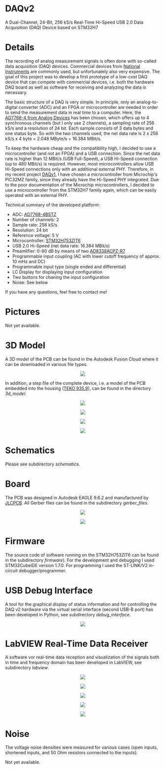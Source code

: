 # DAQv2
A Dual-Channel, 24-Bit, 256 kS/s Real-Time Hi-Speed USB 2.0 Data Acquisition (DAQ) Device based on STM32H7

# Details
The recording of analog measurement signals is often done with so-called data acquisition (DAQ) devices. Commercial devices from [National Instruments](http://www.ni.com) are commonly used, but unfortunately also very expensive. The goal of this project was to develop a first prototype of a low-cost DAQ device that can compete with commercial devices, i.e. both the hardware DAQ board as well as software for receiving and analyzing the data is necessary.

The basic structure of a DAQ is very simple. In principle, only an analog-to-digital converter (ADC) and an FPGA or microcontroller are needed in order to send the measurement data in real time to a computer. Here, the [AD7768-4 from Analog Devices](https://www.analog.com/en/products/ad7768-4.html) has been chosen, which offers up to 4 synchronous channels (but I only use 2 channels), a sampling rate of 256 kS/s and a resolution of 24 bit. Each sample consists of 3 data bytes and one status byte. So with the two channels used, the net data rate is 2 x 256 kS/s x 4 byte = 2.048 MByte/s = 16.384 MBit/s.

To keep the hardware cheap and the compatibility high, I decided to use a microcontroller (and not an FPGA) and a USB connection. Since the net data rate is higher than 12 MBit/s (USB Full-Speed), a USB Hi-Speed connection (up to 480 MBit/s) is required. However, most microcontrollers allow USB Hi-Speed connections only with an additional external PHY. Therefore, in my recent project [DAQv1](https://github.com/yildi1337/DAQv1), I have chosen a microcontroller from Microchip's PIC32MZ family, since they already have the Hi-Speed PHY integrated. Due to the poor documentation of the Microchip microcontrollers, I decided to use a microcontroller from the STM32H7 family again, which can be easily operated with an external PHY.

Technical summary of the developed platform:
* ADC: [AD7768-4BSTZ](https://www.analog.com/en/products/ad7768-4.html)
* Number of channels: 2
* Sample rate: 256 kS/s
* Resolution: 24 bit
* Reference voltage: 5 V
* Microcontroller: [STM32H753ZIT6](https://www.st.com/en/microcontrollers-microprocessors/stm32h753zi.html)
* USB 2.0 Hi-Speed (net data rate: 16.384 MBit/s)
* Preamlifier: 0-80 dB by means of two [AD8338ACPZ-R7](https://www.analog.com/en/products/ad8338.html)
* Programmable input coupling (AC with lower cutoff frequency of approx. 10 mHz and DC)
* Programmable input type (single ended and differential)
* LC Display for displaying input configuration
* Two buttons for chaning the input configuration
* Noise: See below

If you have any questions, feel free to contact me!

# Pictures

Not yet available.

# 3D Model

A 3D model of the PCB can be found in the Autodesk Fusion Cloud where it can be downloaded in various file types.

<p align="center">
    <a href="https://a360.co/31t7ZPF" target="_blank"><img src="https://github.com/yildi1337/DAQv2/blob/main/pictures/daq_v2_stm32h7_autodesk_fusion.png" /></a>
</p>

In addition, a step file of the complete device, i.e. a model of the PCB embedded into the housing ([TEKO 935.9](https://www.teko.it/de/produkte/produktfamilie/FP/serie/euro-93)), can be found in the directory *3d_model*.

<p align="center">
  <img src="https://github.com/yildi1337/DAQv2/blob/main/3d_model/inventor_model_open_1.png" />
</p>

<p align="center">
  <img src="https://github.com/yildi1337/DAQv2/blob/main/3d_model/inventor_model_open_2.png" />
</p>

<p align="center">
  <img src="https://github.com/yildi1337/DAQv2/blob/main/3d_model/inventor_model_closed_1.png" />
</p>

<p align="center">
  <img src="https://github.com/yildi1337/DAQv2/blob/main/3d_model/inventor_model_closed_2.png" />
</p>

# Schematics
Please see subdirectory *schematics*.

# Board
The PCB was designed in Autodesk EAGLE 9.6.2 and manufactured by [JLCPCB](https://jlcpcb.com/). All Gerber files can be found in the subdirectory *gerber_files*.

<p align="center">
  <img src="https://github.com/yildi1337/DAQv2/blob/main/pictures/pcb_raw_top.png" />
</p>

<p align="center">
  <img src="https://github.com/yildi1337/DAQv2/blob/main/pictures/pcb_raw_bottom.png" />
</p>

# Firmware
The source code of software running on the STM32H753ZIT6 can be found in the subdirectory *firmware*). For the development and debugging I used STM32CubeIDE version 1.7.0. For programming I used the ST-LINK/V2 in-circuit debugger/programmer.

# USB Debug Interface

A tool for the graphical display of status information and for controlling the DAQ v2 hardware via the virtual serial interface (second USB-B port) has been developed in Python, see subdirectory *debug_interface*.

<p align="center">
  <img src="https://github.com/yildi1337/DAQv2/blob/main/debug_interface/screenshot/screenshot_usb_debug_interface.png" />
</p>

# LabVIEW Real-Time Data Receiver

A software vor real-time data reception and visualization of the signals both in time and frequency domain has been developed in LabVIEW, see subdirectory *labview*.

<p align="center">
  <img src="https://github.com/yildi1337/DAQv2/blob/main/labview/screenshots/1.png" />
</p>

<p align="center">
  <img src="https://github.com/yildi1337/DAQv2/blob/main/labview/screenshots/2_signal.png" />
</p>

<p align="center">
  <img src="https://github.com/yildi1337/DAQv2/blob/main/labview/screenshots/2_noise.png" />
</p>

<p align="center">
  <img src="https://github.com/yildi1337/DAQv2/blob/main/labview/screenshots/3.png" />
</p>

<p align="center">
  <img src="https://github.com/yildi1337/DAQv2/blob/main/labview/screenshots/4.png" />
</p>

# Noise

The voltage noise densities were measured for various cases (open inputs, shortened inputs, and 50 Ohm resistors connected to the inputs). 

Not yet available.
